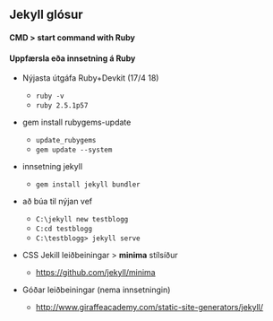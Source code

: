 ## Jekyll glósur
#### CMD > start command with Ruby 
#### Uppfærsla eða innsetning á Ruby
* Nýjasta útgáfa Ruby+Devkit (17/4 18)
  * ``` ruby -v ```
  * ``` ruby 2.5.1p57 ```

* gem install rubygems-update
  * ``` update_rubygems ``` 
  * ``` gem update --system ``` 

* innsetning jekyll 
  * ``` gem install jekyll bundler ``` 

* að búa til nýjan vef
  * ``` C:\jekyll new testblogg ``` 
  * ``` C:cd testblogg ``` 
  * ``` C:\testblogg> jekyll serve ``` 

* CSS Jekill leiðbeiningar > **minima** stílsíður 
  * https://github.com/jekyll/minima 

* Góðar leiðbeiningar (nema innsetningin) 
  * http://www.giraffeacademy.com/static-site-generators/jekyll/